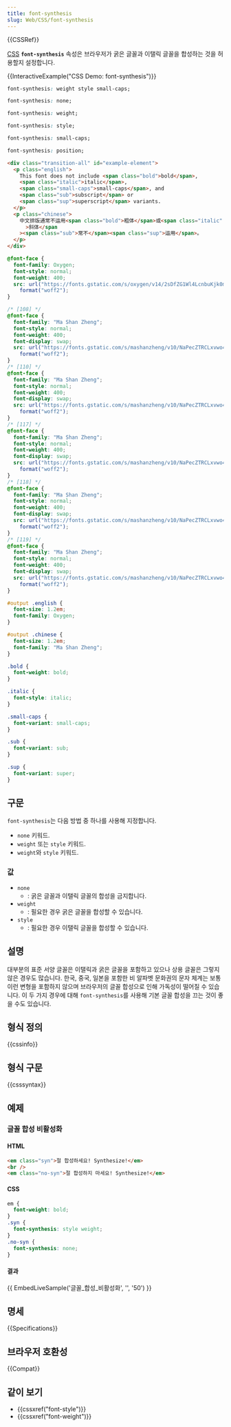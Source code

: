 ```yaml
---
title: font-synthesis
slug: Web/CSS/font-synthesis
---
```


{{CSSRef}}

[CSS](/ko/docs/Web/CSS) **`font-synthesis`** 속성은 브라우저가 굵은 글꼴과 이탤릭 글꼴을 합성하는 것을 허용할지 설정합니다.

{{InteractiveExample("CSS Demo: font-synthesis")}}

```css interactive-example-choice
font-synthesis: weight style small-caps;
```

```css interactive-example-choice
font-synthesis: none;
```

```css interactive-example-choice
font-synthesis: weight;
```

```css interactive-example-choice
font-synthesis: style;
```

```css interactive-example-choice
font-synthesis: small-caps;
```

```css interactive-example-choice
font-synthesis: position;
```

```html interactive-example
<div class="transition-all" id="example-element">
  <p class="english">
    This font does not include <span class="bold">bold</span>,
    <span class="italic">italic</span>,
    <span class="small-caps">small-caps</span>, and
    <span class="sub">subscript</span> or
    <span class="sup">superscript</span> variants.
  </p>
  <p class="chinese">
    中文排版通常不运用<span class="bold">粗体</span>或<span class="italic"
      >斜体</span
    ><span class="sub">常不</span><span class="sup">运用</span>。
  </p>
</div>
```

```css interactive-example
@font-face {
  font-family: Oxygen;
  font-style: normal;
  font-weight: 400;
  src: url("https://fonts.gstatic.com/s/oxygen/v14/2sDfZG1Wl4LcnbuKjk0m.woff2")
    format("woff2");
}

/* [108] */
@font-face {
  font-family: "Ma Shan Zheng";
  font-style: normal;
  font-weight: 400;
  font-display: swap;
  src: url("https://fonts.gstatic.com/s/mashanzheng/v10/NaPecZTRCLxvwo41b4gvzkXaRMGEFoZJFdX0wQ5Xo5Hr21L9zCcRFhbSe5Nk0pIMuUkHEA.108.woff2")
    format("woff2");
}
/* [110] */
@font-face {
  font-family: "Ma Shan Zheng";
  font-style: normal;
  font-weight: 400;
  font-display: swap;
  src: url("https://fonts.gstatic.com/s/mashanzheng/v10/NaPecZTRCLxvwo41b4gvzkXaRMGEFoZJFdX0wQ5Xo5Hr21L9zCcRFhbSe5Nk0pIMuUkHEA.110.woff2")
    format("woff2");
}
/* [117] */
@font-face {
  font-family: "Ma Shan Zheng";
  font-style: normal;
  font-weight: 400;
  font-display: swap;
  src: url("https://fonts.gstatic.com/s/mashanzheng/v10/NaPecZTRCLxvwo41b4gvzkXaRMGEFoZJFdX0wQ5Xo5Hr21L9zCcRFhbSe5Nk0pIMuUkHEA.117.woff2")
    format("woff2");
}
/* [118] */
@font-face {
  font-family: "Ma Shan Zheng";
  font-style: normal;
  font-weight: 400;
  font-display: swap;
  src: url("https://fonts.gstatic.com/s/mashanzheng/v10/NaPecZTRCLxvwo41b4gvzkXaRMGEFoZJFdX0wQ5Xo5Hr21L9zCcRFhbSe5Nk0pIMuUkHEA.118.woff2")
    format("woff2");
}
/* [119] */
@font-face {
  font-family: "Ma Shan Zheng";
  font-style: normal;
  font-weight: 400;
  font-display: swap;
  src: url("https://fonts.gstatic.com/s/mashanzheng/v10/NaPecZTRCLxvwo41b4gvzkXaRMGEFoZJFdX0wQ5Xo5Hr21L9zCcRFhbSe5Nk0pIMuUkHEA.119.woff2")
    format("woff2");
}

#output .english {
  font-size: 1.2em;
  font-family: Oxygen;
}

#output .chinese {
  font-size: 1.2em;
  font-family: "Ma Shan Zheng";
}

.bold {
  font-weight: bold;
}

.italic {
  font-style: italic;
}

.small-caps {
  font-variant: small-caps;
}

.sub {
  font-variant: sub;
}

.sup {
  font-variant: super;
}
```

## 구문

`font-synthesis`는 다음 방법 중 하나를 사용해 지정합니다.

- `none` 키워드.
- `weight` 또는 `style` 키워드.
- `weight`와 `style` 키워드.

### 값

- `none`
  - : 굵은 글꼴과 이탤릭 글꼴의 합성을 금지합니다.
- `weight`
  - : 필요한 경우 굵은 글꼴을 합성할 수 있습니다.
- `style`
  - : 필요한 경우 이탤릭 글꼴을 합성할 수 있습니다.

## 설명

대부분의 표준 서양 글꼴은 이탤릭과 굵은 글꼴을 포함하고 있으나 상용 글꼴은 그렇지 않은 경우도 많습니다. 한국, 중국, 일본을 포함한 비 알파벳 문화권의 문자 체계는 보통 이런 변형을 포함하지 않으며 브라우저의 글꼴 합성으로 인해 가독성이 떨어질 수 있습니다. 이 두 가지 경우에 대해 `font-synthesis`를 사용해 기본 글꼴 합성을 끄는 것이 좋을 수도 있습니다.

## 형식 정의

{{cssinfo}}

## 형식 구문

{{csssyntax}}

## 예제

### 글꼴 합성 비활성화

#### HTML

```html
<em class="syn">절 합성하세요! Synthesize!</em>
<br />
<em class="no-syn">절 합성하지 마세요! Synthesize!</em>
```

#### CSS

```css
em {
  font-weight: bold;
}
.syn {
  font-synthesis: style weight;
}
.no-syn {
  font-synthesis: none;
}
```

#### 결과

{{ EmbedLiveSample('글꼴_합성_비활성화', '', '50') }}

## 명세

{{Specifications}}

## 브라우저 호환성

{{Compat}}

## 같이 보기

- {{cssxref("font-style")}}
- {{cssxref("font-weight")}}
